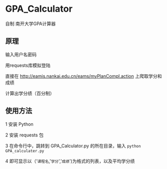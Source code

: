 # GPA_Calculator

自制 南开大学GPA计算器

## 原理

输入用户名密码

用requests库模拟登陆

直接在 <http://eamis.nankai.edu.cn/eams/myPlanCompl.action> 上爬取学分和成绩

计算出学分绩（百分制）

## 使用方法

1 安装 Python

2 安装 requests 包

3 在命令行中，跳转到 GPA_Calculator.py 的所在目录，输入 `python GPA_calculater.py`

4 即可显示以（‘`课程名`,'`学分`','`成绩`')为格式的列表，以及平均学分绩
